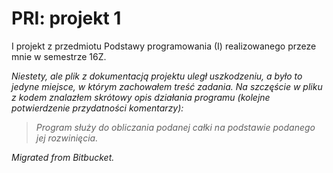 # PRI: projekt 1
I projekt z przedmiotu Podstawy programowania (I) realizowanego przeze mnie w semestrze 16Z.

*Niestety, ale plik z dokumentacją projektu uległ uszkodzeniu, a było to jedyne miejsce, w którym zachowałem treść zadania. Na szczęście w pliku z kodem znalazłem skrótowy opis działania programu (kolejne potwierdzenie przydatności komentarzy):*
> *Program służy do obliczania podanej całki na podstawie podanego jej rozwinięcia.*

*Migrated from Bitbucket.*
